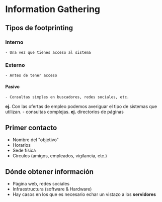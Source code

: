 # Information Gathering

## Tipos de footprinting

  ### Interno
    - Una vez que tienes acceso al sistema
  
  ### Externo
    - Antes de tener acceso
   #### Pasivo
    - Consultas simples en buscadores, redes sociales, etc.
   __ej.__ Con las ofertas de empleo podemos averiguar el tipo de sistemas que utilizan.
    - consultas complejas.
   __ej.__ directorios de páginas
   
## Primer contacto
  - Nombre del "objetivo"
  - Horarios
  - Sede física
  - Círculos (amigos, empleados, vigilancia, etc.)

## Dónde obtener información
  - Página web, redes sociales
  - Infraestructura (software & Hardware)
  - Hay casos en los que es necesario echar un vistazo a los __servidores__
  
